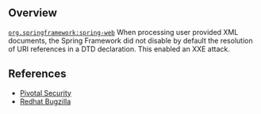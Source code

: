 ## Overview
[`org.springframework:spring-web`](http://search.maven.org/#search%7Cga%7C1%7Ca%3A%22spring-web%22)
When processing user provided XML documents, the Spring Framework did not disable by default the resolution of URI references in a DTD declaration. This enabled an XXE attack.

## References

- [Pivotal Security](http://www.gopivotal.com/security/cve-2014-0225)
- [Redhat Bugzilla](https://bugzilla.redhat.com/show_bug.cgi?id=CVE-2014-0225)
